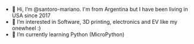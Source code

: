 - 👋 Hi, I’m @santoro-mariano. I'm from Argentina but I have been living in USA since 2017
- 👀 I’m interested in Software, 3D printing, electronics and EV like my onewheel :)
- 🌱 I’m currently learning Python (MicroPython)

<!---
santoro-mariano/santoro-mariano is a ✨ special ✨ repository because its `README.md` (this file) appears on your GitHub profile.
You can click the Preview link to take a look at your changes.
--->

